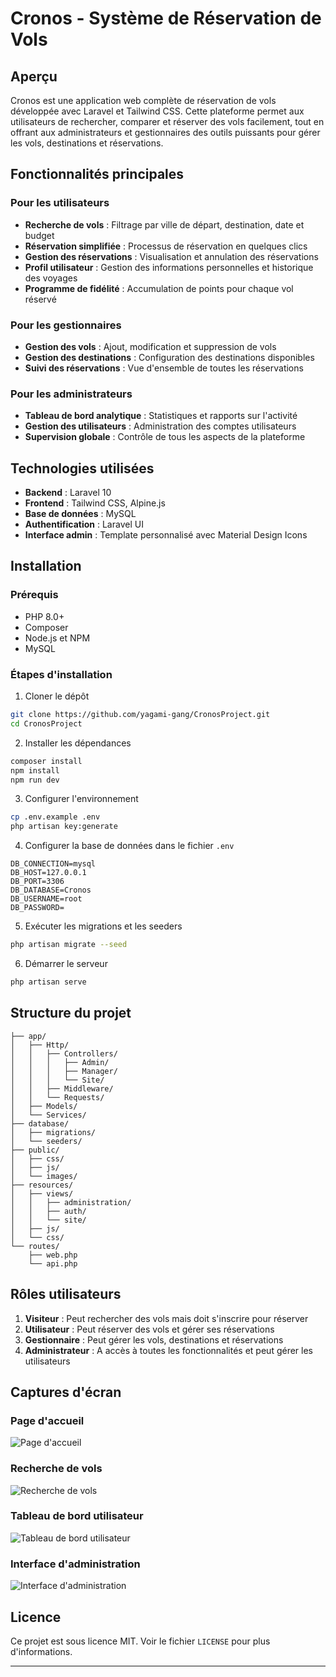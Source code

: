 # Cronos - Système de Réservation de Vols

## Aperçu

Cronos est une application web complète de réservation de vols développée avec Laravel et Tailwind CSS. Cette plateforme permet aux utilisateurs de rechercher, comparer et réserver des vols facilement, tout en offrant aux administrateurs et gestionnaires des outils puissants pour gérer les vols, destinations et réservations.

## Fonctionnalités principales

### Pour les utilisateurs
- **Recherche de vols** : Filtrage par ville de départ, destination, date et budget
- **Réservation simplifiée** : Processus de réservation en quelques clics
- **Gestion des réservations** : Visualisation et annulation des réservations
- **Profil utilisateur** : Gestion des informations personnelles et historique des voyages
- **Programme de fidélité** : Accumulation de points pour chaque vol réservé

### Pour les gestionnaires
- **Gestion des vols** : Ajout, modification et suppression de vols
- **Gestion des destinations** : Configuration des destinations disponibles
- **Suivi des réservations** : Vue d'ensemble de toutes les réservations

### Pour les administrateurs
- **Tableau de bord analytique** : Statistiques et rapports sur l'activité
- **Gestion des utilisateurs** : Administration des comptes utilisateurs
- **Supervision globale** : Contrôle de tous les aspects de la plateforme

## Technologies utilisées

- **Backend** : Laravel 10
- **Frontend** : Tailwind CSS, Alpine.js
- **Base de données** : MySQL
- **Authentification** : Laravel UI
- **Interface admin** : Template personnalisé avec Material Design Icons

## Installation

### Prérequis
- PHP 8.0+
- Composer
- Node.js et NPM
- MySQL

### Étapes d'installation

1. Cloner le dépôt
```bash
git clone https://github.com/yagami-gang/CronosProject.git
cd CronosProject
```

2. Installer les dépendances
```bash
composer install
npm install
npm run dev
```

3. Configurer l'environnement
```bash
cp .env.example .env
php artisan key:generate
```

4. Configurer la base de données dans le fichier `.env`
```
DB_CONNECTION=mysql
DB_HOST=127.0.0.1
DB_PORT=3306
DB_DATABASE=Cronos
DB_USERNAME=root
DB_PASSWORD=
```

5. Exécuter les migrations et les seeders
```bash
php artisan migrate --seed
```

6. Démarrer le serveur
```bash
php artisan serve
```

## Structure du projet

```
├── app/
│   ├── Http/
│   │   ├── Controllers/
│   │   │   ├── Admin/
│   │   │   ├── Manager/
│   │   │   └── Site/
│   │   ├── Middleware/
│   │   └── Requests/
│   ├── Models/
│   └── Services/
├── database/
│   ├── migrations/
│   └── seeders/
├── public/
│   ├── css/
│   ├── js/
│   └── images/
├── resources/
│   ├── views/
│   │   ├── administration/
│   │   ├── auth/
│   │   └── site/
│   ├── js/
│   └── css/
└── routes/
    ├── web.php
    └── api.php
```

## Rôles utilisateurs

1. **Visiteur** : Peut rechercher des vols mais doit s'inscrire pour réserver
2. **Utilisateur** : Peut réserver des vols et gérer ses réservations
3. **Gestionnaire** : Peut gérer les vols, destinations et réservations
4. **Administrateur** : A accès à toutes les fonctionnalités et peut gérer les utilisateurs

## Captures d'écran

### Page d'accueil
![Page d'accueil](public/images/screenshots/home.png)

### Recherche de vols
![Recherche de vols](public/images/screenshots/search.png)

### Tableau de bord utilisateur
![Tableau de bord utilisateur](public/images/screenshots/user-dashboard.png)

### Interface d'administration
![Interface d'administration](public/images/screenshots/admin-dashboard.png)

## Licence

Ce projet est sous licence MIT. Voir le fichier `LICENSE` pour plus d'informations.

---